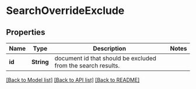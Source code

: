# SearchOverrideExclude

## Properties

Name | Type | Description | Notes
------------ | ------------- | ------------- | -------------
**id** | **String** | document id that should be excluded from the search results. | 

[[Back to Model list]](../README.md#documentation-for-models) [[Back to API list]](../README.md#documentation-for-api-endpoints) [[Back to README]](../README.md)


